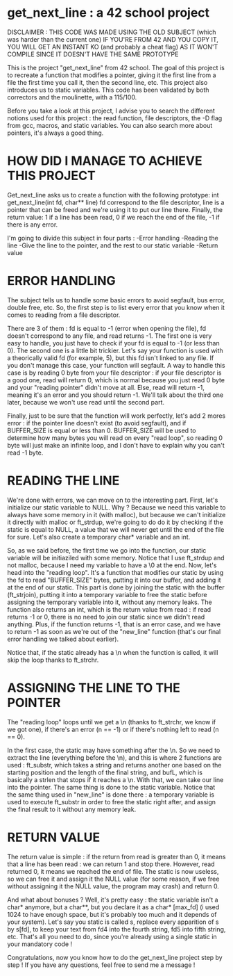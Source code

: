 # get_next_line : a 42 school project

DISCLAIMER : THIS CODE WAS MADE USING THE OLD SUBJECT (which was harder than the current one)
IF YOU'RE FROM 42 AND YOU COPY IT, YOU WILL GET AN INSTANT KO (and probably a cheat flag) AS IT WON'T COMPILE SINCE IT DOESN'T HAVE THE SAME PROTOTYPE

This is the project "get_next_line" from 42 school. The goal of this project is to recreate a function that modifies a pointer, giving it the first line from a file the first time you call it, then the second line, etc. This project also introduces us to static variables.
This code has been validated by both correctors and the moulinette, with a 115/100.

Before you take a look at this project, I advise you to search the different notions used for this project : the read function, file descriptors, the -D flag from gcc, macros, and static variables. You can also search more about pointers, it's always a good thing.

# HOW DID I MANAGE TO ACHIEVE THIS PROJECT

Get_next_line asks us to create a function with the following prototype:
int get_next_line(int fd, char** line)
fd correspond to the file descriptor, line is a pointer that can be freed and we're using it to put our line there.
Finally, the return value: 1 if a line has been read, 0 if we reach the end of the file, -1 if there is any error.

I'm going to divide this subject in four parts :
-Error handling
-Reading the line
-Give the line to the pointer, and the rest to our static variable
-Return value

# ERROR HANDLING

The subject tells us to handle some basic errors to avoid segfault, bus error, double free, etc. So, the first step is to list every error that you know when it comes to reading from a file descriptor.

There are 3 of them : fd is equal to -1 (error when opening the file), fd doesn't correspond to any file, and read returns -1.
The first one is very easy to handle, you just have to check if your fd is equal to -1 (or less than 0).
The second one is a little bit trickier. Let's say your function is used with a theorically valid fd (for example, 5), but this fd isn't linked to any file. If you don't manage this case, your function will segfault. A way to handle this case is by reading 0 byte from your file descriptor : if your file descriptor is a good one, read will return 0, which is normal because you just read 0 byte and your "reading pointer" didn't move at all. Else, read will return -1, meaning it's an error and you should return -1.
We'll talk about the third one later, because we won't use read until the second part.

Finally, just to be sure that the function will work perfectly, let's add 2 mores error : if the pointer line doesn't exist (to avoid segfault), and if BUFFER_SIZE is equal or less than 0. BUFFER_SIZE will be used to determine how many bytes you will read on every "read loop", so reading 0 byte will just make an infinite loop, and I don't have to explain why you can't read -1 byte.

# READING THE LINE

We're done with errors, we can move on to the interesting part. First, let's initialize our static variable to NULL. Why ? Because we need this variable to always have some memory in it (with malloc), but because we can't initialize it directly with malloc or ft_strdup, we're going to do do it by checking if the static is equal to NULL, a value that we will never get until the end of the file for sure. Let's also create a temporary char* variable and an int.

So, as we said before, the first time we go into the function, our static variable will be initiaziled with some memory. Notice that I use ft_strdup and not malloc, because I need my variable to have a \0 at the end.
Now, let's head into the "reading loop". It's a function that modifies our static by using the fd to read "BUFFER_SIZE" bytes, putting it into our buffer, and adding it at the end of our static. This part is done by joining the static with the buffer (ft_strjoin), putting it into a temporary variable to free the static before assigning the temporary variable into it, without any memory leaks. The function also returns an int, which is the return value from read : if read returns -1 or 0, there is no need to join our static since we didn't read anything. Plus, if the function returns -1, that is an error case, and we have to return -1 as soon as we're out of the "new_line" function (that's our final error handling we talked about earlier).

Notice that, if the static already has a \n when the function is called, it will skip the loop thanks to ft_strchr.

# ASSIGNING THE LINE TO THE POINTER

The "reading loop" loops until we get a \n (thanks to ft_strchr, we know if we got one), if there's an error (n == -1) or if there's nothing left to read (n == 0).

In the first case, the static may have something after the \n. So we need to extract the line (everything before the \n), and this is where 2 functions are used : ft_substr, which takes a string and returns another one based on the starting position and the length of the final string, and bufL, which is basically a strlen that stops if it reaches a \n. With that, we can take our line into the pointer. The same thing is done to the static variable. Notice that the same thing used in "new_line" is done there : a temporary variable is used to execute ft_substr in order to free the static right after, and assign the final result to it without any memory leak. 

# RETURN VALUE

The return value is simple : if the return from read is greater than 0, it means that a line has been read : we can return 1 and stop there. However, read returned 0, it means we reached the end of file. The static is now useless, so we can free it and assign it the NULL value (for some reason, if we free without assigning it the NULL value, the program may crash) and return 0.

And what about bonuses ?
Well, it's pretty easy : the static variable isn't a char* anymore, but a char**, but you declare it as a char* \[max_fd] (i used 1024 to have enough space, but it's probably too much and it depends of your system). Let's say you static is called s, replace every apparition of s by s\[fd], to keep your text from fd4 into the fourth string, fd5 into fifth string, etc.
That's all you need to do, since you're already using a single static in your mandatory code !

Congratulations, now you know how to do the get_next_line project step by step ! If you have any questions, feel free to send me a message !

